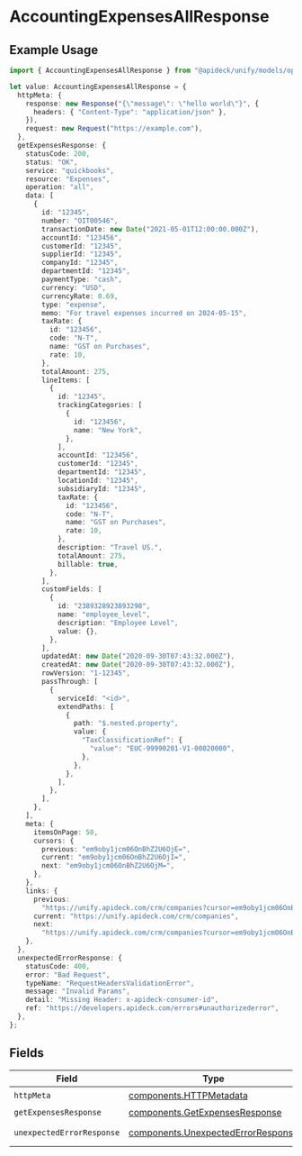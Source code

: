 # AccountingExpensesAllResponse

## Example Usage

```typescript
import { AccountingExpensesAllResponse } from "@apideck/unify/models/operations";

let value: AccountingExpensesAllResponse = {
  httpMeta: {
    response: new Response("{\"message\": \"hello world\"}", {
      headers: { "Content-Type": "application/json" },
    }),
    request: new Request("https://example.com"),
  },
  getExpensesResponse: {
    statusCode: 200,
    status: "OK",
    service: "quickbooks",
    resource: "Expenses",
    operation: "all",
    data: [
      {
        id: "12345",
        number: "OIT00546",
        transactionDate: new Date("2021-05-01T12:00:00.000Z"),
        accountId: "123456",
        customerId: "12345",
        supplierId: "12345",
        companyId: "12345",
        departmentId: "12345",
        paymentType: "cash",
        currency: "USD",
        currencyRate: 0.69,
        type: "expense",
        memo: "For travel expenses incurred on 2024-05-15",
        taxRate: {
          id: "123456",
          code: "N-T",
          name: "GST on Purchases",
          rate: 10,
        },
        totalAmount: 275,
        lineItems: [
          {
            id: "12345",
            trackingCategories: [
              {
                id: "123456",
                name: "New York",
              },
            ],
            accountId: "123456",
            customerId: "12345",
            departmentId: "12345",
            locationId: "12345",
            subsidiaryId: "12345",
            taxRate: {
              id: "123456",
              code: "N-T",
              name: "GST on Purchases",
              rate: 10,
            },
            description: "Travel US.",
            totalAmount: 275,
            billable: true,
          },
        ],
        customFields: [
          {
            id: "2389328923893298",
            name: "employee_level",
            description: "Employee Level",
            value: {},
          },
        ],
        updatedAt: new Date("2020-09-30T07:43:32.000Z"),
        createdAt: new Date("2020-09-30T07:43:32.000Z"),
        rowVersion: "1-12345",
        passThrough: [
          {
            serviceId: "<id>",
            extendPaths: [
              {
                path: "$.nested.property",
                value: {
                  "TaxClassificationRef": {
                    "value": "EUC-99990201-V1-00020000",
                  },
                },
              },
            ],
          },
        ],
      },
    ],
    meta: {
      itemsOnPage: 50,
      cursors: {
        previous: "em9oby1jcm06OnBhZ2U6OjE=",
        current: "em9oby1jcm06OnBhZ2U6OjI=",
        next: "em9oby1jcm06OnBhZ2U6OjM=",
      },
    },
    links: {
      previous:
        "https://unify.apideck.com/crm/companies?cursor=em9oby1jcm06OnBhZ2U6OjE%3D",
      current: "https://unify.apideck.com/crm/companies",
      next:
        "https://unify.apideck.com/crm/companies?cursor=em9oby1jcm06OnBhZ2U6OjM",
    },
  },
  unexpectedErrorResponse: {
    statusCode: 400,
    error: "Bad Request",
    typeName: "RequestHeadersValidationError",
    message: "Invalid Params",
    detail: "Missing Header: x-apideck-consumer-id",
    ref: "https://developers.apideck.com/errors#unauthorizederror",
  },
};
```

## Fields

| Field                                                                                    | Type                                                                                     | Required                                                                                 | Description                                                                              |
| ---------------------------------------------------------------------------------------- | ---------------------------------------------------------------------------------------- | ---------------------------------------------------------------------------------------- | ---------------------------------------------------------------------------------------- |
| `httpMeta`                                                                               | [components.HTTPMetadata](../../models/components/httpmetadata.md)                       | :heavy_check_mark:                                                                       | N/A                                                                                      |
| `getExpensesResponse`                                                                    | [components.GetExpensesResponse](../../models/components/getexpensesresponse.md)         | :heavy_minus_sign:                                                                       | Expenses                                                                                 |
| `unexpectedErrorResponse`                                                                | [components.UnexpectedErrorResponse](../../models/components/unexpectederrorresponse.md) | :heavy_minus_sign:                                                                       | Unexpected error                                                                         |